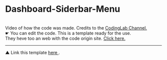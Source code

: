 # Dashboard-Siderbar-Menu
<br>
Video of how the code was made. Credits to the 
<a href="https://www.youtube.com/watch?v=wEfaoAa99XY"> CodingLab Channel.</a>
<br>
 ☛ You can edit the code. This is a template ready for the use.
 <br>
They heve too an web with the code origin site. <a href="https://www.codinglabweb.com/2021/04/responsive-side-navigation-bar-in-html.html"> Click here. </a>
<hr>
 ▲ Link this template <a href="https://suellenMiranda.github.io/Dashboard-Siderbar-Menu/"> here </a>.
